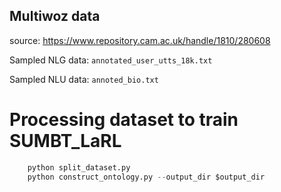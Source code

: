 ## Multiwoz data

source: https://www.repository.cam.ac.uk/handle/1810/280608

Sampled NLG data: `annotated_user_utts_18k.txt`

Sampled NLU data: `annoted_bio.txt`

# Processing dataset to train SUMBT_LaRL

```python
	python split_dataset.py
	python construct_ontology.py --output_dir $output_dir
```

